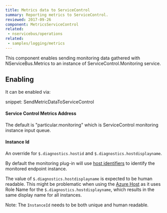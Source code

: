 ```yaml
---
title: Metrics data to ServiceControl
summary: Reporting metrics to ServiceControl.
reviewed: 2017-09-26
component: MetricsServiceControl
related:
 - nservicebus/operations
related:
 - samples/logging/metrics
---
```



This component enables sending monitoring data gathered with NServiceBus.Metrics to an instance of ServiceControl.Monitoring service.

## Enabling

It can be enabled via:

snippet: SendMetricDataToServiceControl


#### Service Control Metrics Address

The default is "particular.monitoring" which is ServiceControl monitoring instance input queue.


#### Instance Id

An override for `$.diagnostics.hostid` and `$.diagnostics.hostdisplayname`.

By default the monitoring plug-in will use [host identifiers](/nservicebus/hosting/override-hostid.md) to identify the monitored endpoint instance.

The value of `$.diagnostics.hostdisplayname` is expected to be human readable. This might be problematic when using the [Azure Host](/nservicebus/hosting/cloud-services-host/faq.md#host-identifier) as it uses Role Name for the `$.diagnostics.hostdisplayname`, which results in the same display name for all instances.

Note: The `InstanceId` needs to be both unique and human readable.